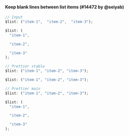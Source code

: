 <!--

1. Choose a folder based on which language your PR is for.

   - For JavaScript, choose `javascript/` etc.
   - For TypeScript specific syntax, choose `typescript/`.
   - If your PR applies to multiple languages, such as TypeScript/Flow, choose one folder and mention which languages it applies to.

2. In your chosen folder, create a file with your PR number: `XXXX.md`. For example: `typescript/6728.md`.

3. Copy the content below and paste it in your new file.

4. Fill in a title, the PR number and your user name.

5. Optionally write a description. Many times it’s enough with just sample code.

6. Change ```jsx to your language. For example, ```yaml.

7. Change the `// Input` and `// Prettier` comments to the comment syntax of your language. For example, `# Input`.

8. Choose some nice input example code. Paste it along with the output before and after your PR.

-->

#### Keep blank lines between list items (#14472 by @seiyab)

<!-- Optional description if it makes sense. -->

<!-- prettier-ignore -->
```jsx
// Input
$list: ("item-1",  "item-2",  "item-3");

$list: (
  "item-1",

  "item-2",

  "item-3"
);

// Prettier stable
$list: ("item-1", "item-2", "item-3");

$list: ("item-1", "item-2", "item-3");

// Prettier main
$list: ("item-1", "item-2", "item-3");

$list: (
  "item-1",

  "item-2",

  "item-3"
);

```
